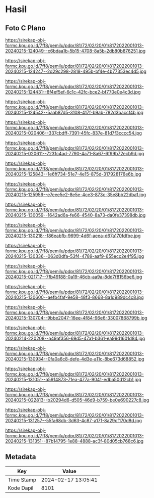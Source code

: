# Hasil

## Foto C Plano

https://sirekap-obj-formc.kpu.go.id/7ff8/pemilu/pdpr/81/72/02/20/01/8172022001013-20240215-124049--c6bdaa1b-5b15-4708-8a5b-2db80b876251.jpg

https://sirekap-obj-formc.kpu.go.id/7ff8/pemilu/pdpr/81/72/02/20/01/8172022001013-20240215-124247--2d29c298-2818-495b-bf4e-4b77353ec4d5.jpg

https://sirekap-obj-formc.kpu.go.id/7ff8/pemilu/pdpr/81/72/02/20/01/8172022001013-20240215-124431--8f4ef5ef-6c1c-42fc-bce2-bf770e0e4c3d.jpg

https://sirekap-obj-formc.kpu.go.id/7ff8/pemilu/pdpr/81/72/02/20/01/8172022001013-20240215-124542--5aab87d5-3108-417f-b9ab-782d3baccf4b.jpg

https://sirekap-obj-formc.kpu.go.id/7ff8/pemilu/pdpr/81/72/02/20/01/8172022001013-20240215-020406--337cbdff-7391-45fc-837e-81d7f3cccc54.jpg

https://sirekap-obj-formc.kpu.go.id/7ff8/pemilu/pdpr/81/72/02/20/01/8172022001013-20240215-020611--7231c4ad-7790-4a71-8a67-6f99b72ecb9d.jpg

https://sirekap-obj-formc.kpu.go.id/7ff8/pemilu/pdpr/81/72/02/20/01/8172022001013-20240215-125843--1e6ff734-51e7-4e15-875d-317928176e6b.jpg

https://sirekap-obj-formc.kpu.go.id/7ff8/pemilu/pdpr/81/72/02/20/01/8172022001013-20240215-125956--e7eee5e2-8e5e-4ce3-873c-35e8bb22dba1.jpg

https://sirekap-obj-formc.kpu.go.id/7ff8/pemilu/pdpr/81/72/02/20/01/8172022001013-20240215-130059--1642ad6a-fe66-4540-8a73-da0fe37398db.jpg

https://sirekap-obj-formc.kpu.go.id/7ff8/pemilu/pdpr/81/72/02/20/01/8172022001013-20240215-130218--f86eabfb-9699-4d6f-aeea-d67a170fdfbe.jpg

https://sirekap-obj-formc.kpu.go.id/7ff8/pemilu/pdpr/81/72/02/20/01/8172022001013-20240215-130336--063d0dfa-53f4-4789-aaf9-655ecc2e4f95.jpg

https://sirekap-obj-formc.kpu.go.id/7ff8/pemilu/pdpr/81/72/02/20/01/8172022001013-20240215-021717--7fb49188-0a19-46cb-aa9a-8dd7f8156be6.jpg

https://sirekap-obj-formc.kpu.go.id/7ff8/pemilu/pdpr/81/72/02/20/01/8172022001013-20240215-130600--aefb4faf-9e58-48f3-8668-8a1d989dc4c8.jpg

https://sirekap-obj-formc.kpu.go.id/7ff8/pemilu/pdpr/81/72/02/20/01/8172022001013-20240215-130704--9bbe2047-16ee-4f84-96e6-33007868799b.jpg

https://sirekap-obj-formc.kpu.go.id/7ff8/pemilu/pdpr/81/72/02/20/01/8172022001013-20240214-220208--a49af356-69d5-47a1-b361-ea99d1601d84.jpg

https://sirekap-obj-formc.kpu.go.id/7ff8/pemilu/pdpr/81/72/02/20/01/8172022001013-20240215-130934--0fa0a6c8-defe-4d3e-a11c-8be673d68852.jpg

https://sirekap-obj-formc.kpu.go.id/7ff8/pemilu/pdpr/81/72/02/20/01/8172022001013-20240215-131051--a5914873-71ea-477a-9041-edba50d12cb1.jpg

https://sirekap-obj-formc.kpu.go.id/7ff8/pemilu/pdpr/81/72/02/20/01/8172022001013-20240215-022813--b20294d6-d505-46d9-b759-be0e690227c8.jpg

https://sirekap-obj-formc.kpu.go.id/7ff8/pemilu/pdpr/81/72/02/20/01/8172022001013-20240215-131257--55fa68db-3d63-4c87-a171-8a29cf170d8d.jpg

https://sirekap-obj-formc.kpu.go.id/7ff8/pemilu/pdpr/81/72/02/20/01/8172022001013-20240215-131351--87b14795-1e88-4888-ac3f-80d05cb768c6.jpg


## Metadata

| Key        | Value               |
| ---------- | ------------------- |
| Time Stamp | 2024-02-17 13:05:41 |
| Kode Dapil | 8101                |



